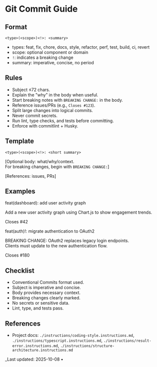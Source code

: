 # Git Commit Guide

## Format

`<type>(<scope>)<!>: <summary>`

- types: feat, fix, chore, docs, style, refactor, perf, test, build, ci, revert
- scope: optional component or domain
- `!`: indicates a breaking change
- summary: imperative, concise, no period

## Rules

- Subject ≤72 chars.
- Explain the "why" in the body when useful.
- Start breaking notes with `BREAKING CHANGE:` in the body.
- Reference issues/PRs (e.g., `Closes #123`).
- Split large changes into logical commits.
- Never commit secrets.
- Run lint, type checks, and tests before committing.
- Enforce with commitlint + Husky.

## Template

`<type>(<scope>)<!>: <short summary>`

[Optional body: what/why/context.  
For breaking changes, begin with `BREAKING CHANGE:`]

[References: issues, PRs]

## Examples

feat(dashboard): add user activity graph

Add a new user activity graph using Chart.js to show engagement trends.

Closes #42

feat(auth)!: migrate authentication to OAuth2

BREAKING CHANGE: OAuth2 replaces legacy login endpoints.  
Clients must update to the new authentication flow.

Closes #180

## Checklist

- Conventional Commits format used.
- Subject is imperative and concise.
- Body provides necessary context.
- Breaking changes clearly marked.
- No secrets or sensitive data.
- Lint, type, and tests pass.

## References

- Project docs: `./instructions/coding-style.instructions.md`, `./instructions/typescript.instructions.md`,
  `./instructions/result-error.instructions.md`, `./instructions/structure-architecture.instructions.md`

_Last updated: 2025-10-08 • 
